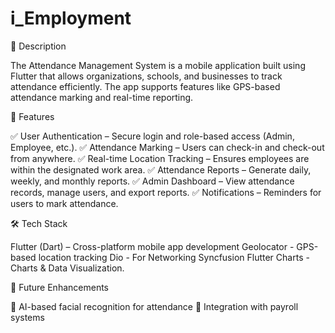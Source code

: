 # i_Employment

📜 Description

The Attendance Management System is a mobile application built using Flutter that allows organizations, schools, and businesses to track attendance efficiently. The app supports features like GPS-based attendance marking and real-time reporting.

🚀 Features

✅ User Authentication – Secure login and role-based access (Admin, Employee, etc.).
✅ Attendance Marking – Users can check-in and check-out from anywhere.
✅ Real-time Location Tracking – Ensures employees are within the designated work area.
✅ Attendance Reports – Generate daily, weekly, and monthly reports.
✅ Admin Dashboard – View attendance records, manage users, and export reports.
✅ Notifications – Reminders for users to mark attendance.

🛠️ Tech Stack

Flutter (Dart) – Cross-platform mobile app development
Geolocator - GPS-based location tracking
Dio - For Networking
Syncfusion Flutter Charts - Charts & Data Visualization.


🎯 Future Enhancements

🔹 AI-based facial recognition for attendance
🔹 Integration with payroll systems
